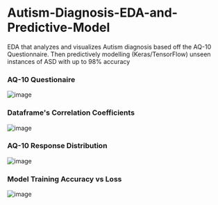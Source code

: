 # Autism-Diagnosis-EDA-and-Predictive-Model
EDA that analyzes and visualizes Autism diagnosis based off the AQ-10 Questionnaire. Then predictively modelling (Keras/TensorFlow) unseen instances of ASD with up to 98% accuracy


### AQ-10 Questionaire

![image](https://user-images.githubusercontent.com/87671757/222827344-cfee8ef4-40f8-4f85-8e87-820668f506a3.png)

###  Dataframe's Correlation Coefficients

![image](https://user-images.githubusercontent.com/87671757/222827872-d0be248c-6c54-4e69-b413-ad140c69d4b2.png)

### AQ-10 Response Distribution

![image](https://user-images.githubusercontent.com/87671757/222827032-464d975f-c445-4c2d-b6a1-9774f19d3213.png)


### Model Training Accuracy vs Loss

![image](https://user-images.githubusercontent.com/87671757/222826585-80c9eca4-4dee-426a-b0b9-99aa54fc824a.png)
